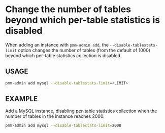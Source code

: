 
# Change the number of tables beyond which per-table statistics is disabled

When adding an instance with `pmm-admin add`, the `--disable-tablestats-limit` option changes the number of tables (from the default of 1000) beyond which per-table statistics collection is disabled.

## USAGE

```sh
pmm-admin add mysql --disable-tablestats-limit=<LIMIT>
```

## EXAMPLE

Add a MySQL instance, disabling per-table statistics collection when the number of tables in the instance reaches 2000.

```sh
pmm-admin add mysql --disable-tablestats-limit=2000

